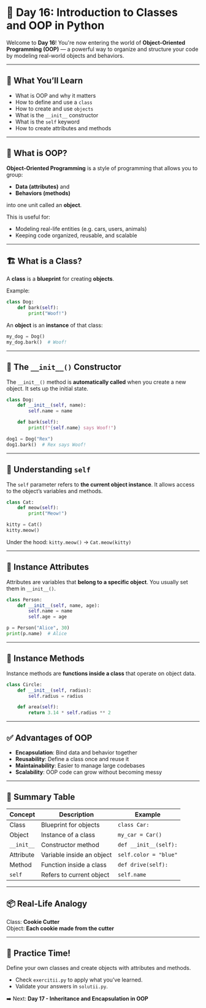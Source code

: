 # 🧱 Day 16: Introduction to Classes and OOP in Python

Welcome to **Day 16**! You're now entering the world of **Object-Oriented Programming (OOP)** — a powerful way to organize and structure your code by modeling real-world objects and behaviors.

---

## 🧠 What You’ll Learn
- What is OOP and why it matters
- How to define and use a `class`
- How to create and use `objects`
- What is the `__init__` constructor
- What is the `self` keyword
- How to create attributes and methods

---

## 🧰 What is OOP?

**Object-Oriented Programming** is a style of programming that allows you to group:
- **Data (attributes)** and
- **Behaviors (methods)**

into one unit called an **object**.

This is useful for:
- Modeling real-life entities (e.g. cars, users, animals)
- Keeping code organized, reusable, and scalable

---

## 🏗 What is a Class?

A **class** is a **blueprint** for creating **objects**.

Example:

```python
class Dog:
    def bark(self):
        print("Woof!")
```

An **object** is an **instance** of that class:

```python
my_dog = Dog()
my_dog.bark()  # Woof!
```

---

## 🧱 The `__init__()` Constructor

The `__init__()` method is **automatically called** when you create a new object. It sets up the initial state.

```python
class Dog:
    def __init__(self, name):
        self.name = name

    def bark(self):
        print(f"{self.name} says Woof!")

dog1 = Dog("Rex")
dog1.bark()  # Rex says Woof!
```

---

## 🔑 Understanding `self`

The `self` parameter refers to **the current object instance**. It allows access to the object’s variables and methods.

```python
class Cat:
    def meow(self):
        print("Meow!")

kitty = Cat()
kitty.meow()
```

Under the hood: `kitty.meow()` → `Cat.meow(kitty)`

---

## 🧾 Instance Attributes

Attributes are variables that **belong to a specific object**. You usually set them in `__init__()`.

```python
class Person:
    def __init__(self, name, age):
        self.name = name
        self.age = age

p = Person("Alice", 30)
print(p.name)  # Alice
```

---

## 🔁 Instance Methods

Instance methods are **functions inside a class** that operate on object data.

```python
class Circle:
    def __init__(self, radius):
        self.radius = radius

    def area(self):
        return 3.14 * self.radius ** 2
```

---

## ✅ Advantages of OOP

- **Encapsulation**: Bind data and behavior together
- **Reusability**: Define a class once and reuse it
- **Maintainability**: Easier to manage large codebases
- **Scalability**: OOP code can grow without becoming messy

---

## 🧰 Summary Table

| Concept      | Description                            | Example                     |
|--------------|----------------------------------------|-----------------------------|
| Class        | Blueprint for objects                  | `class Car:`                |
| Object       | Instance of a class                    | `my_car = Car()`            |
| `__init__`   | Constructor method                     | `def __init__(self):`       |
| Attribute    | Variable inside an object              | `self.color = "blue"`       |
| Method       | Function inside a class                | `def drive(self):`          |
| `self`       | Refers to current object               | `self.name`                 |

---

## 📦 Real-Life Analogy

Class: **Cookie Cutter**  
Object: **Each cookie made from the cutter**

---

## 🎯 Practice Time!

Define your own classes and create objects with attributes and methods.
- Check `exercitii.py` to apply what you’ve learned.
- Validate your answers in `solutii.py`.

➡️ Next: **Day 17 - Inheritance and Encapsulation in OOP**
